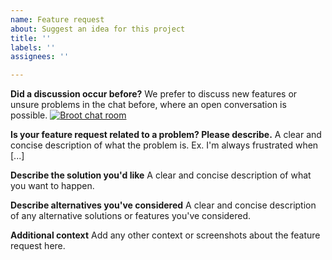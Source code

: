 ```yaml
---
name: Feature request
about: Suggest an idea for this project
title: ''
labels: ''
assignees: ''

---
```


**Did a discussion occur before?**
We prefer to discuss new features or unsure problems in the chat before, where an open conversation is possible.
[![Broot chat room](https://miaou.dystroy.org/static/shields/room-en.svg?v=1)](https://miaou.dystroy.org/3490?broot)

**Is your feature request related to a problem? Please describe.**
A clear and concise description of what the problem is. Ex. I'm always frustrated when [...]

**Describe the solution you'd like**
A clear and concise description of what you want to happen.

**Describe alternatives you've considered**
A clear and concise description of any alternative solutions or features you've considered.

**Additional context**
Add any other context or screenshots about the feature request here.

